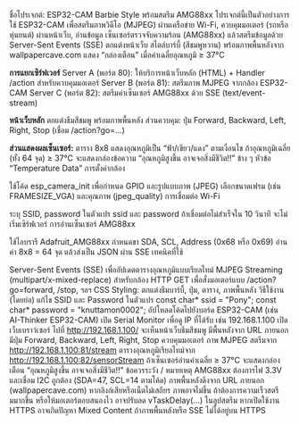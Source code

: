 ชื่อโปรเจกต์: ESP32-CAM Barbie Style พร้อมสตรีม AMG88xx
โปรเจกต์นี้เป็นตัวอย่างการใช้ ESP32-CAM เพื่อสตรีมภาพวิดีโอ (MJPEG) ผ่านเครือข่าย Wi-Fi, ควบคุมมอเตอร์ (รถหรือหุ่นยนต์) ผ่านหน้าเว็บ, อ่านข้อมูล เซ็นเซอร์ตรวจจับความร้อน (AMG88xx)
แล้วสตรีมข้อมูลด้วย Server-Sent Events (SSE) ตกแต่งหน้าเว็บ สไตล์บาร์บี้ (สีชมพูหวาน) พร้อมภาพพื้นหลังจาก wallpapercave.com
แสดง “กล่องเตือน” เมื่อค่าเฉลี่ยอุณหภูมิ ≥ 37°C


**การแยกเซิร์ฟเวอร์**
Server A (พอร์ต 80): ให้บริการหน้าเว็บหลัก (HTML) + Handler /action สำหรับควบคุมมอเตอร์
Server B (พอร์ต 81): สตรีมภาพ MJPEG จากกล้อง ESP32-CAM
Server C (พอร์ต 82): สตรีมค่าเซ็นเซอร์ AMG88xx ด้วย SSE (text/event-stream)

**หน้าเว็บหลัก**
ตกแต่งธีมสีชมพู พร้อมภาพพื้นหลัง
ส่วนควบคุม: ปุ่ม Forward, Backward, Left, Right, Stop (เชื่อม /action?go=...)

**ส่วนแสดงผลเซ็นเซอร์:**
ตาราง 8x8 แสดงอุณหภูมิเป็น “ฟ้า/เขียว/แดง” ตามเงื่อนไข
ถ้าอุณหภูมิเฉลี่ย (ทั้ง 64 จุด) ≥ 37°C จะแสดงกล่องข้อความ “อุณหภูมิสูงขึ้น อาจเจอสิ่งมีชีวิต!!” ข้าง ๆ หัวข้อ “Temperature Data”
การตั้งค่ากล้อง

ใช้โค้ด esp_camera_init เพื่อกำหนด GPIO และรูปแบบภาพ (JPEG)
เลือกขนาดเฟรม (เช่น FRAMESIZE_VGA) และคุณภาพ (jpeg_quality)
การเชื่อมต่อ Wi-Fi

ระบุ SSID, password ในตัวแปร ssid และ password
ถ้าเชื่อมต่อไม่สำเร็จใน 10 วินาที จะไม่เริ่มเซิร์ฟเวอร์
การอ่านเซ็นเซอร์ AMG88xx

ใช้ไลบรารี Adafruit_AMG88xx
กำหนดขา SDA, SCL, Address (0x68 หรือ 0x69)
อ่านค่า 8x8 = 64 จุด แล้วส่งเป็น JSON ผ่าน SSE
เทคนิคที่ใช้

Server-Sent Events (SSE) เพื่ออัปเดตตารางอุณหภูมิแบบเรียลไทม์
MJPEG Streaming (multipart/x-mixed-replace) สำหรับกล้อง
HTTP GET เพื่อสั่งมอเตอร์แบบ /action?go=forward, /stop, ฯลฯ
CSS Styling: ตกแต่งธีมบาร์บี้, ปุ่ม, ตาราง, ภาพพื้นหลัง
วิธีใช้งาน (โดยย่อ)
แก้ไข SSID และ Password ในตัวแปร
const char* ssid = "Pony";
const char* password = "knuttamon0002";
อัปโหลดโค้ดไปยังบอร์ด ESP32-CAM (เช่น AI-Thinker ESP32-CAM)
เปิด Serial Monitor เพื่อดู IP ที่ได้รับ เช่น 192.168.1.100
เปิดเว็บเบราว์เซอร์ ไปที่ http://192.168.1.100/
จะเห็นหน้าเว็บธีมสีชมพู มีพื้นหลังจาก URL ภายนอก
มีปุ่ม Forward, Backward, Left, Right, Stop ควบคุมมอเตอร์
ภาพ MJPEG สตรีมจาก http://192.168.1.100:81/stream
ตารางอุณหภูมิเรียลไทม์จาก http://192.168.1.100:82/sensorStream
ถ้าเซ็นเซอร์อ่านค่าเฉลี่ย ≥ 37°C จะแสดงกล่องเตือน “อุณหภูมิสูงขึ้น อาจเจอสิ่งมีชีวิต!!”
ข้อควรระวัง / หมายเหตุ
AMG88xx ต้องการไฟ 3.3V และเชื่อม I2C ถูกต้อง (SDA=47, SCL=14 ตามโค้ด)
ภาพพื้นหลังดึงจาก URL ภายนอก (wallpapercave.com) หากลิงก์เสียหรือเน็ตไม่เสถียร ภาพอาจไม่ขึ้น
ถ้าต้องการความเร็วสตรีมมากขึ้น หรือให้มอเตอร์ตอบสนองไว อาจปรับลด vTaskDelay(...) ในลูปสตรีม
หากเปิดใช้งาน HTTPS อาจเกิดปัญหา Mixed Content ถ้าภาพพื้นหลังหรือ SSE ไม่ได้อยู่บน HTTPS
